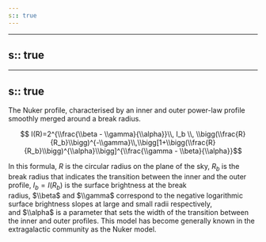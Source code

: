 ```yaml
---
s:: true
---
```

---
s:: true
---
---
s:: true
---
The Nuker profile, characterised by an inner and outer power-law profile smoothly merged around a break radius.

$$ I(R)=2^{\\frac{\\beta - \\gamma}{\\alpha}}\\, I_b \\, \\bigg(\\frac{R}{R_b}\\bigg)^{-\\gamma}\\,\\bigg[1+\\bigg(\\frac{R}{R_b}\\bigg)^{\\alpha}\\bigg]^{\\frac{\\gamma - \\beta}{\\alpha}}$$

In this formula, _R_ is the circular radius on the plane of the sky, $R_b$ is the break radius that indicates the transition between the inner and the outer profile, $I_b = I(R_b)$ is the surface brightness at the break radius, $\\beta$ and $\\gamma$ correspond to the negative logarithmic surface brightness slopes at large and small radii respectively, and $\\alpha$ is a parameter that sets the width of the transition between the inner and outer profiles. This model has become generally known in the extragalactic community as the Nuker model.